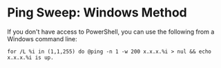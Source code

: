 # Ping Sweep: Windows Method

If you don't have access to PowerShell, you can use the following from a Windows command line:

```console
for /L %i in (1,1,255) do @ping -n 1 -w 200 x.x.x.%i > nul && echo x.x.x.%i is up.
```